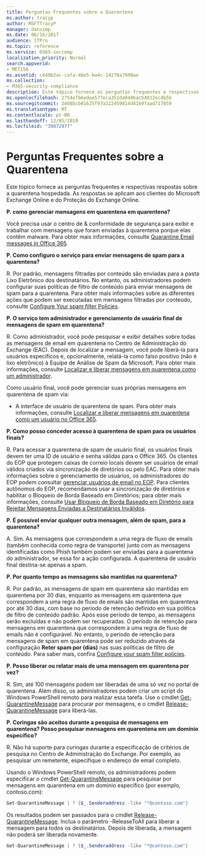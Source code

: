 ```yaml
---
title: Perguntas Frequentes sobre a Quarentena
ms.author: tracyp
author: MSFTTracyP
manager: dansimp
ms.date: 06/16/2017
audience: ITPro
ms.topic: reference
ms.service: O365-seccomp
localization_priority: Normal
search.appverid:
- MET150
ms.assetid: c440b2ac-cafa-4be5-ba4c-14278a7990ae
ms.collection:
- M365-security-compliance
description: Este tópico fornece as perguntas frequentes e respectivas respostas sobre a quarentena hospedada.
ms.openlocfilehash: 2754efb6edee577eca351da0486ac54912ec4b5b
ms.sourcegitcommit: 2468bcb01625f97a322459814d81b9faad717859
ms.translationtype: MT
ms.contentlocale: pt-BR
ms.lasthandoff: 12/05/2019
ms.locfileid: "39872077"
---
```

# <a name="quarantine-faq"></a>Perguntas Frequentes sobre a Quarentena

Este tópico fornece as perguntas frequentes e respectivas respostas sobre a quarentena hospedada. As respostas se aplicam aos clientes do Microsoft Exchange Online e do Proteção do Exchange Online.

 **P. como gerenciar mensagens em quarentena em quarentena?**

Você precisa usar o centro de &amp; conformidade de segurança para exibir e trabalhar com mensagens que foram enviadas à quarentena porque elas contêm malware. Para obter mais informações, consulte [Quarantine Email messages in Office 365](https://support.office.com/article/Quarantine-email-messages-in-Office-365-4c234874-015e-4768-8495-98fcccfc639b).

 **P. Como configuro o serviço para enviar mensagens de spam para a quarentena?**

R. Por padrão, mensagens filtradas por conteúdo são enviadas para a pasta Lixo Eletrônico dos destinatários. No entanto, os administradores podem configurar suas políticas de filtro de conteúdo para enviar mensagens de spam para a quarentena. Para obter mais informações sobre as diferentes ações que podem ser executadas em mensagens filtradas por conteúdo, consulte [Configure Your spam filter Policies](configure-your-spam-filter-policies.md).

 **P. O serviço tem administrador e gerenciamento de usuário final de mensagens de spam em quarentena?**

R. Como administrador, você pode pesquisar e exibir detalhes sobre todas as mensagens de email em quarentena no Centro de Administração do Exchange (EAC). Depois de localizar a mensagem, você pode liberá-la para usuários específicos e, opcionalmente, relatá-la como falso positivo (não é lixo eletrônico) à Equipe de Análise de Spam da Microsoft. Para obter mais informações, consulte [Localizar e liberar mensagens em quarentena como um administrador](find-and-release-quarantined-messages-as-an-administrator.md).

Como usuário final, você pode gerenciar suas próprias mensagens em quarentena de spam via:

- A interface de usuário de quarentena de spam. Para obter mais informações, consulte [Localizar e liberar mensagens em quarentena como um usuário no Office 365](find-and-release-quarantined-messages-as-a-user.md).

 **P. Como posso conceder acesso à quarentena de spam para os usuários finais?**

R. Para acessar a quarentena de spam de usuário final, os usuários finais devem ter uma ID de usuário e senha válidas para o Office 365. Os clientes do EOP que protegem caixas de correio locais devem ser usuários de email válidos criados via sincronização de diretórios ou pelo EAC. Para obter mais informações sobre o gerenciamento de usuários, os administradores do EOP podem consultar [gerenciar usuários de email no EOP](manage-mail-users-in-eop.md). Para clientes autônomos do EOP, recomendamos usar a sincronização de diretórios e habilitar o Bloqueio de Borda Baseado em Diretórios; para obter mais informações, consulte [Usar Bloqueio de Borda Baseado em Diretório para Rejeitar Mensagens Enviadas a Destinatários Inválidos](https://docs.microsoft.com/exchange/mail-flow-best-practices/use-directory-based-edge-blocking).

 **P. É possível enviar qualquer outra mensagem, além de spam, para a quarentena?**

A. Sim. As mensagens que correspondem a uma regra de fluxo de emails (também conhecida como regra de transporte) junto com as mensagens identificadas como Phish também podem ser enviadas para a quarentena do administrador, se essa for a ação configurada. A quarentena de usuário final destina-se apenas a spam.

 **P. Por quanto tempo as mensagens são mantidas na quarentena?**

R. Por padrão, as mensagens de spam em quarentena são mantidas em quarentena por 30 dias, enquanto as mensagens em quarentena que correspondem a uma regra de fluxo de emails são mantidas em quarentena por até 30 dias, com base no período de retenção definido em sua política de filtro de conteúdo padrão. Após esse período de tempo, as mensagens serão excluídas e não podem ser recuperadas. O período de retenção para mensagens em quarentena que correspondem a uma regra de fluxo de emails não é configurável. No entanto, o período de retenção para mensagens de spam em quarentena pode ser reduzido através da configuração **Reter spam por (dias)** nas suas políticas de filtro de conteúdo. Para saber mais, confira [Configure your spam filter policies](configure-your-spam-filter-policies.md).

 **P. Posso liberar ou relatar mais de uma mensagem em quarentena por vez?**

R. Sim, até 100 mensagens podem ser liberadas de uma só vez no portal de quarentena. Além disso, os administradores podem criar um script do Windows PowerShell remoto para realizar essa tarefa. Use o cmdlet [Get-QuarantineMessage](https://docs.microsoft.com/powershell/module/exchange/antispam-antimalware/get-quarantinemessage) para procurar por mensagens, e o cmdlet [Release-QuarantineMessage](https://docs.microsoft.com/powershell/module/exchange/antispam-antimalware/release-quarantinemessage) para liberá-las.

 **P. Coringas são aceitos durante a pesquisa de mensagens em quarentena? Posso pesquisar mensagens em quarentena em um domínio específico?**

R. Não há suporte para curingas durante a especificação de critérios de pesquisa no Centro de Administração do Exchange. Por exemplo, ao pesquisar um remetente, especifique o endereço de email completo.

Usando o Windows PowerShell remoto, os administradores podem especificar o cmdlet [Get-QuarantineMessage](https://docs.microsoft.com/powershell/module/exchange/antispam-antimalware/get-quarantinemessage) para pesquisar por mensagens em quarentena em um domínio específico (por exemplo, contoso.com):

```powershell
Get-QuarantineMessage | ? {$_.Senderaddress -like "*@contoso.com"}
```

Os resultados podem ser passados para o cmdlet [Release-QuarantineMessage](https://docs.microsoft.com/powershell/module/exchange/antispam-antimalware/release-quarantinemessage). Inclua o parâmetro -ReleaseToAll para liberar a mensagem para todos os destinatários. Depois de liberada, a mensagem não poderá ser liberada novamente.

```powershell
Get-QuarantineMessage | ? {$_.Senderaddress -like "*@contoso.com"}
```
